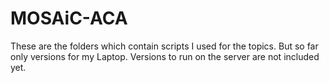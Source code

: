 # MOSAiC-ACA

These are the folders which contain scripts I used for the topics.
But so far only versions for my Laptop. Versions to run on the server are not included yet.
